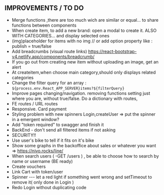 ## IMPROVEMENTS / TO DO

- Merge functions ,there are too much wich are similar or equal... to share functions between components
- When create item, to add a new brand: open a modal to create it. ALSO WITH CATEGORIES... and display selected ones
- (img)placeholder for items with no img // or add option property like : publish = true/false
- Add breadcrumbs (visual route links) https://react-bootstrap-v4.netlify.app/components/breadcrumb/
- If you go out from creating new item without uploading an image, get an alert
- At createitem,when choose main category,should only displays related categories
- Change the filter query for an array : `${process.env.React_APP_SERVER}items?${filterQuery}`
- Improve pages changing/navigation. removing functions setting just where you are, without true/false. Do a dictionary with routes,
- FE routes / URL routes
- Responsive. Card payment
- Styling problem with new spinners Login,createUser => put the spinner in a emergent window?
- Add "token required" to swagger and finish it
- BackEnd - don't send all filtered items if not asking
- SECURITY!!
- Use user's bike to tell if it fits on it's bike
- Show some graphs in the backoffice about sales or whatever you want => https://nivo.rocks/line/
- When search users ( -GET /users ) , be able to choose how to search by name or username (BE ready)
- Create vouchers
- Link Cart with token/user
- Spinner --- let a red light if something went wrong and setTimeout to remove it( only done in Login )
- Redo Login without duplicating code
